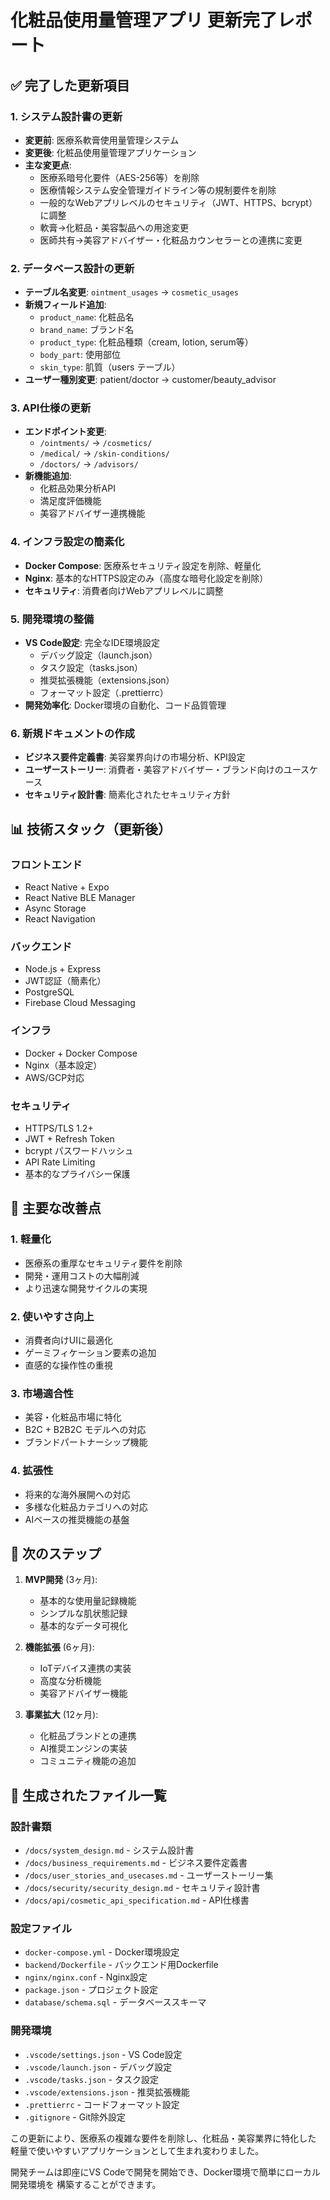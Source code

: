 
# 化粧品使用量管理アプリ 更新完了レポート

## ✅ 完了した更新項目

### 1. システム設計書の更新
- **変更前**: 医療系軟膏使用量管理システム
- **変更後**: 化粧品使用量管理アプリケーション
- **主な変更点**:
  - 医療系暗号化要件（AES-256等）を削除
  - 医療情報システム安全管理ガイドライン等の規制要件を削除
  - 一般的なWebアプリレベルのセキュリティ（JWT、HTTPS、bcrypt）に調整
  - 軟膏→化粧品・美容製品への用途変更
  - 医師共有→美容アドバイザー・化粧品カウンセラーとの連携に変更

### 2. データベース設計の更新
- **テーブル名変更**: `ointment_usages` → `cosmetic_usages`
- **新規フィールド追加**:
  - `product_name`: 化粧品名
  - `brand_name`: ブランド名
  - `product_type`: 化粧品種類（cream, lotion, serum等）
  - `body_part`: 使用部位
  - `skin_type`: 肌質（users テーブル）
- **ユーザー種別変更**: patient/doctor → customer/beauty_advisor

### 3. API仕様の更新
- **エンドポイント変更**:
  - `/ointments/` → `/cosmetics/`
  - `/medical/` → `/skin-conditions/`
  - `/doctors/` → `/advisors/`
- **新機能追加**:
  - 化粧品効果分析API
  - 満足度評価機能
  - 美容アドバイザー連携機能

### 4. インフラ設定の簡素化
- **Docker Compose**: 医療系セキュリティ設定を削除、軽量化
- **Nginx**: 基本的なHTTPS設定のみ（高度な暗号化設定を削除）
- **セキュリティ**: 消費者向けWebアプリレベルに調整

### 5. 開発環境の整備
- **VS Code設定**: 完全なIDE環境設定
  - デバッグ設定（launch.json）
  - タスク設定（tasks.json）
  - 推奨拡張機能（extensions.json）
  - フォーマット設定（.prettierrc）
- **開発効率化**: Docker環境の自動化、コード品質管理

### 6. 新規ドキュメントの作成
- **ビジネス要件定義書**: 美容業界向けの市場分析、KPI設定
- **ユーザーストーリー**: 消費者・美容アドバイザー・ブランド向けのユースケース
- **セキュリティ設計書**: 簡素化されたセキュリティ方針

## 📊 技術スタック（更新後）

### フロントエンド
- React Native + Expo
- React Native BLE Manager
- Async Storage
- React Navigation

### バックエンド
- Node.js + Express
- JWT認証（簡素化）
- PostgreSQL
- Firebase Cloud Messaging

### インフラ
- Docker + Docker Compose
- Nginx（基本設定）
- AWS/GCP対応

### セキュリティ
- HTTPS/TLS 1.2+
- JWT + Refresh Token
- bcrypt パスワードハッシュ
- API Rate Limiting
- 基本的なプライバシー保護

## 🎯 主要な改善点

### 1. 軽量化
- 医療系の重厚なセキュリティ要件を削除
- 開発・運用コストの大幅削減
- より迅速な開発サイクルの実現

### 2. 使いやすさ向上
- 消費者向けUIに最適化
- ゲーミフィケーション要素の追加
- 直感的な操作性の重視

### 3. 市場適合性
- 美容・化粧品市場に特化
- B2C + B2B2C モデルへの対応
- ブランドパートナーシップ機能

### 4. 拡張性
- 将来的な海外展開への対応
- 多様な化粧品カテゴリへの対応
- AIベースの推奨機能の基盤

## 🚀 次のステップ

1. **MVP開発** (3ヶ月):
   - 基本的な使用量記録機能
   - シンプルな肌状態記録
   - 基本的なデータ可視化

2. **機能拡張** (6ヶ月):
   - IoTデバイス連携の実装
   - 高度な分析機能
   - 美容アドバイザー機能

3. **事業拡大** (12ヶ月):
   - 化粧品ブランドとの連携
   - AI推奨エンジンの実装
   - コミュニティ機能の追加

## 📄 生成されたファイル一覧

### 設計書類
- `/docs/system_design.md` - システム設計書
- `/docs/business_requirements.md` - ビジネス要件定義書
- `/docs/user_stories_and_usecases.md` - ユーザーストーリー集
- `/docs/security/security_design.md` - セキュリティ設計書
- `/docs/api/cosmetic_api_specification.md` - API仕様書

### 設定ファイル
- `docker-compose.yml` - Docker環境設定
- `backend/Dockerfile` - バックエンド用Dockerfile  
- `nginx/nginx.conf` - Nginx設定
- `package.json` - プロジェクト設定
- `database/schema.sql` - データベーススキーマ

### 開発環境
- `.vscode/settings.json` - VS Code設定
- `.vscode/launch.json` - デバッグ設定
- `.vscode/tasks.json` - タスク設定
- `.vscode/extensions.json` - 推奨拡張機能
- `.prettierrc` - コードフォーマット設定
- `.gitignore` - Git除外設定

この更新により、医療系の複雑な要件を削除し、化粧品・美容業界に特化した
軽量で使いやすいアプリケーションとして生まれ変わりました。

開発チームは即座にVS Codeで開発を開始でき、Docker環境で簡単にローカル開発環境を
構築することができます。
